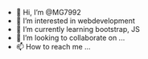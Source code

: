 - 👋 Hi, I’m @MG7992
- 👀 I’m interested in webdevelopment 
- 🌱 I’m currently learning bootstrap, JS
- 💞️ I’m looking to collaborate on ...
- 📫 How to reach me ...

<!---
MG7992/MG7992 is a ✨ special ✨ repository because its `README.md` (this file) appears on your GitHub profile.
You can click the Preview link to take a look at your changes.
--->
